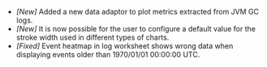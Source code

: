 * _[New]_ Added a new data adaptor to plot metrics extracted from JVM GC logs.  
* _[New]_ It is now possible for the user to configure a default value for the stroke width used in different types of charts.  
* _[Fixed]_  Event heatmap in log worksheet shows wrong data when displaying events older than 1970/01/01 00:00:00 UTC.      